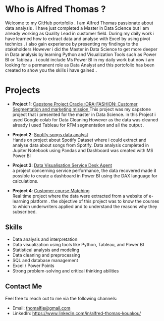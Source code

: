 # Who is Alfred Thomas ?

Welcome to my GitHub portofolio . I am Alfred Thomas passionate about data analysis . i have just completed a Master in Data Science but i am already working as Quality Lead in customer field. During my daily work i have learned how to extract data and analyse with Excel by using pivot technics . i also gain experience by presenting my findings to the stakeholders However i did the Master in Data Science to get more deeper in Data analysis by learning Python and Visualization Tools such as Power BI or Tableau . i could include Ms Power BI in my daily work but now i am looking for a permanent role as Data Analyst and this portofolio has been created to show you the skills i have gained . 

# Projects

- **Project 1**: [Capstone Project Oracle :ORA-FASHION: Customer Segmentation and marketing mission ](https://github.com/alfiethom/Portofolio/tree/2cf4ab6e036d369f7b2e7fdd974382e87e39eb56/capstone_project)
  This project was my capstone project that i presented for the master in Data Science. in this Project i used Google colab for Data Cleaning However as the data was cleaned already i used Tableau for RFM segmentation and all the output .

- **Project 2**: [Spotify songs data analyst ](https://github.com/alfiethom/Portofolio/blob/275b1c50463c83a15c4d0d8515281db0b5e61aa4/Spotify%20top%20200%20songs/Spotify%20top%20200%20songs.md)  
  Hands on project about Spotify Dataset where i could extract and analyse data about songs from Spotify. Data analysis completed in Jupiter Notebook using Pandas and Dashboard was created with MS Power BI

 - **Project 3**: [Data Visualisation Service Desk Agent ](https://github.com/alfiethom/Portofolio/tree/046883cc9c6f6110a539b281e77edb56d073fead/Dashboard_Call_center)  
  a project concerning service performance, the data recovered made it possible to create a dashboard in Power BI using the DAX language for calculations.

- **Project 4**: [Customer course Matching](https://github.com/alfiethom/Portofolio/blob/4ee08fa9bcace50b5aa3f4b5a302c05a5a178cdc/customer-course-matching.ipynb)  
  Real time project where the data were extracted from a website of e-learning platform . the objective of this project was to know the courses to which underwriters applied and to understand the reasons why they subscribed.

## Skills

- Data analysis and interpretation
- Data visualization using tools like Python, Tableau, and Power BI
- Statistical analysis and modeling
- Data cleaning and preprocessing
- SQL and database management
- Excel / Power Points
- Strong problem-solving and critical thinking abilities

## Contact Me

Feel free to reach out to me via the following channels:

- Email: thomalfie@gmail.com
- LinkedIn: https://www.linkedin.com/in/alfred-thomas-kouakou/
  


